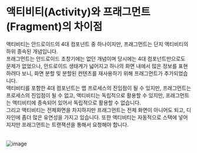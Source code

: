 # 액티비티(Activity)와 프래그먼트(Fragment)의 차이점
액티비티는 안드로이드의 4대 컴포넌트 중 하나이지만, 프래그먼트는 단지 액티비티의 하위 종속된 개념입니다.<br>
프래그먼트는 안드로이드 초창기에는 없던 개념이며 당시에는 4대 컴포넌트만으로도 문제가 없었으나, 안드로이드 생태계가 넓어지고 하나의 화면 내에서 많은 정보를 표현하려다 보니, 화면 분할 및 분할된 컨텐츠를 재사용하기 위해 프래그먼트가 추가되었습니다.<br>
액티비티를 포함한 4대 컴포넌트는 앱 프로세스의 진입점이 될 수 있지만, 프래그먼트는 프로세스의 진입점이 될 수 없고, 액티비티는 독립적으로 활용할 수 있지만, 프래그먼트는 액티비티에 종속되어 있어서 독립적으로 활용할 수 없습니다.<br>
그리고 액티비티는 전체화면을 차지하지만 프래그먼트는 전체 화면이 아니어도 되고, 디자인에 좀더 많은 유연성을 가지고 있습니다. 또한 액티비티는 자동적으로 스택에 넣어지지만 프래그먼트는 트랜잭션을 통해서 요청해야 합니다.
<br>
<br>
<br>
![image](https://github.com/sdhong0609/Tech-Study/assets/78577085/94d1308c-40f8-4c07-a132-bf9aa3486d5e)


